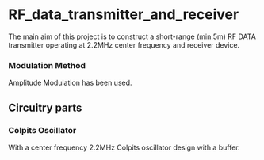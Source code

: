 # RF_data_transmitter_and_receiver
The main aim of this project is to construct a short-range (min:5m) RF DATA
transmitter operating at 2.2MHz center frequency and receiver device.

### Modulation Method
Amplitude Modulation has been used. 
 
 ## Circuitry parts
 ### Colpits Oscillator
 With a center frequency 2.2MHz Colpits oscillator design with a buffer. 
 
 
